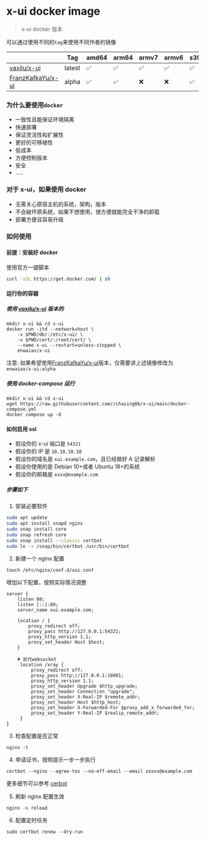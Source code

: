 # x-ui docker image

> x-ui docker 版本

可以通过使用不同的`tag`来使用不同作者的镜像

|                                                           | Tag    | amd64 | arm64 | armv7 | armv6 | s390x |
| --------------------------------------------------------- | ------ | ----- | ----- | ----- | ----- | ----- |
| [vaxilu/x-ui](https://github.com/vaxilu/x-ui)             | latest | ✅    | ✅    | ✅    | ✅    | ✅    |
| [FranzKafkaYu/x-ui](https://github.com/FranzKafkaYu/x-ui) | alpha  | ✅    | ✅    | ❌    | ❌    | ✅    |

### 为什么要使用`docker`

- 一致性且能保证环境隔离
- 快速部署
- 保证灵活性和扩展性
- 更好的可移植性
- 低成本
- 方便控制版本
- 安全
- .....

### 对于 x-ui，如果使用 docker

- 无需关心原宿主机的系统，架构，版本
- 不会破坏原系统，如果不想使用，很方便就能完全干净的卸载
- 部署方便且容易升级

### 如何使用

#### 前提：安装好 docker

使用官方一键脚本

```bash
curl -sSL https://get.docker.com/ | sh
```

#### 运行你的容器

##### 使用 [vaxilu/x-ui](https://github.com/vaxilu/x-ui) 版本的

```
mkdir x-ui && cd x-ui
docker run -itd --network=host \
    -v $PWD/db/:/etc/x-ui/ \
    -v $PWD/cert/:/root/cert/ \
    --name x-ui --restart=unless-stopped \
    enwaiax/x-ui
```

注意: 如果希望使用[FranzKafkaYu/x-ui](https://github.com/FranzKafkaYu/x-ui)版本，仅需要讲上述镜像修改为 `enwaiax/x-ui:alpha`

##### 使用 docker-compose 运行

```
mkdir x-ui && cd x-ui
wget https://raw.githubusercontent.com//chasing66/x-ui/main/docker-compose.yml
docker compose up -d
```

#### 如何启用 ssl

- 假设你的 x-ui 端口是 `54321`
- 假设你的 IP 是 `10.10.10.10`
- 假设你的域名是 `xui.example.com`，且已经做好 A 记录解析
- 假设你使用的是 Debian 10+或者 Ubuntu 18+的系统
- 假设你的邮箱是 `xxxx@example.com`

##### 步骤如下

1. 安装必要软件

```bash
sudo apt update
sudo apt install snapd nginx
sudo snap install core
sudo snap refresh core
sudo snap install --classic certbot
sudo ln -s /snap/bin/certbot /usr/bin/certbot
```

2. 新建一个 nginx 配置

```
touch /etc/nginx/conf.d/xui.conf
```

增加以下配置，按照实际情况调整

```nginx
server {
    listen 80;
    listen [::]:80;
    server_name xui.example.com;

    location / {
        proxy_redirect off;
        proxy_pass http://127.0.0.1:54321;
        proxy_http_version 1.1;
        proxy_set_header Host $host;
    }

    # 反代websocket
     location /xray {
         proxy_redirect off;
         proxy_pass http://127.0.0.1:10001;
         proxy_http_version 1.1;
         proxy_set_header Upgrade $http_upgrade;
         proxy_set_header Connection "upgrade";
         proxy_set_header X-Real-IP $remote_addr;
         proxy_set_header Host $http_host;
         proxy_set_header X-Forwarded-For $proxy_add_x_forwarded_for;
         proxy_set_header Y-Real-IP $realip_remote_addr;
     }
}
```

3. 检查配置是否正常

```
nginx -t
```

4. 申请证书，按照提示一步一步执行

```
certbot --nginx --agree-tos --no-eff-email --email xxxxx@example.com
```

更多细节可以参考 [cerbot](https://certbot.eff.org/)

5. 刷新 nginx 配置生效

```
ngins -s reload
```

6. 配置定时任务

```
sudo certbot renew --dry-run
```

